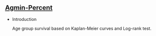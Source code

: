 ## [Agmin-Percent](/basic/agmin-percent)

- Introduction

  Age group survival based on Kaplan-Meier curves and Log-rank test.
